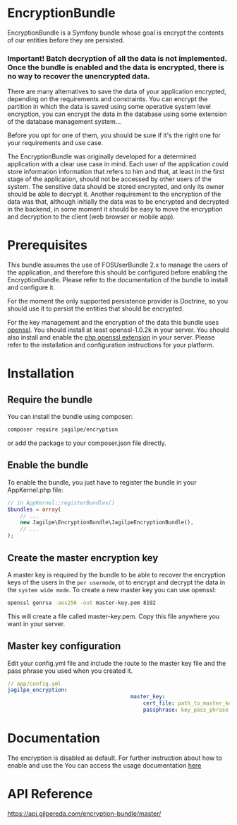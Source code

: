 EncryptionBundle
================

EncryptionBundle is a Symfony bundle whose goal is encrypt the contents of our entities before they are persisted.

### Important! Batch decryption of all the data is not implemented. Once the bundle is enabled and the data is encrypted, there is no way to recover the unencrypted data.
 
There are many alternatives to save the data of your application encrypted, depending on the requirements and constraints.
You can encrypt the partition in which the data is saved using some operative system level encryption, you can encrypt the 
data in the database using some extension of the database management system...

Before you opt for one of them, you should be sure if it's the right one for your requirements and use case.

The EncryptionBundle was originally developed for a determined application with a clear use case in mind. Each user of
the application could store information information that refers to him and that, at least in the first stage of the application,
should not be accessed by other users of the system. The sensitive data should be stored encrypted, and only its owner
should be able to decrypt it. Another requirement to the encryption of the data was that, although initially the data was
to be encrypted and decrypted in the backend, in some moment it should be easy to move the encryption and decryption 
to the client (web browser or mobile app).

# Prerequisites 

This bundle assumes the use of FOSUserBundle 2.x to manage the users of the application, and therefore this should be configured
before enabling the EncryptionBundle. Please refer to the documentation of the bundle to install and configure it.

For the moment the only supported persistence provider is Doctrine, so you should use it to persist the entities that 
should be encrypted.

For the key management and the encryption of the data this bundle uses [openssl](https://www.openssl.org). You should install at least openssl-1.0.2k
in your server. You should also install and enable the [php openssl extension](http://php.net/manual/en/intro.openssl.php) in your server.
Please refer to the installation and configuration instructions for your platform.

# Installation

## Require the bundle

You can install the bundle using composer:

```bash
composer require jagilpe/encryption
```

or add the package to your composer.json file directly.

## Enable the bundle

To enable the bundle, you just have to register the bundle in your AppKernel.php file:

```php
// in AppKernel::registerBundles()
$bundles = array(
    // ...
    new Jagilpe\EncryptionBundle\JagilpeEncryptionBundle(),
    // ...
);
```

## Create the master encryption key

A master key is required by the bundle to be able to recover the encryption keys of the users in the `per usermode`, ot 
to encrypt and decrypt the data in the `system wide mode`. To create a new master key you can use openssl:

```bash
openssl genrsa -aes256 -out master-key.pem 8192
```

This will create a file called master-key.pem. Copy this file anywhere you want in your server.

## Master key configuration

Edit your config.yml file and include the route to the master key file and the pass phrase you used when you created it. 

```yaml
// app/config.yml
jagilpe_encryption:
                                       master_key:
                                           cert_file: path_to_master_key/master-key.pem
                                           passphrase: key_pass_phrase
```

# Documentation

The encryption is disabled as default. For further instruction about how to enable and use the 
You can access the usage documentation [here](Resources/doc/index.md)

# API Reference

https://api.gilpereda.com/encryption-bundle/master/